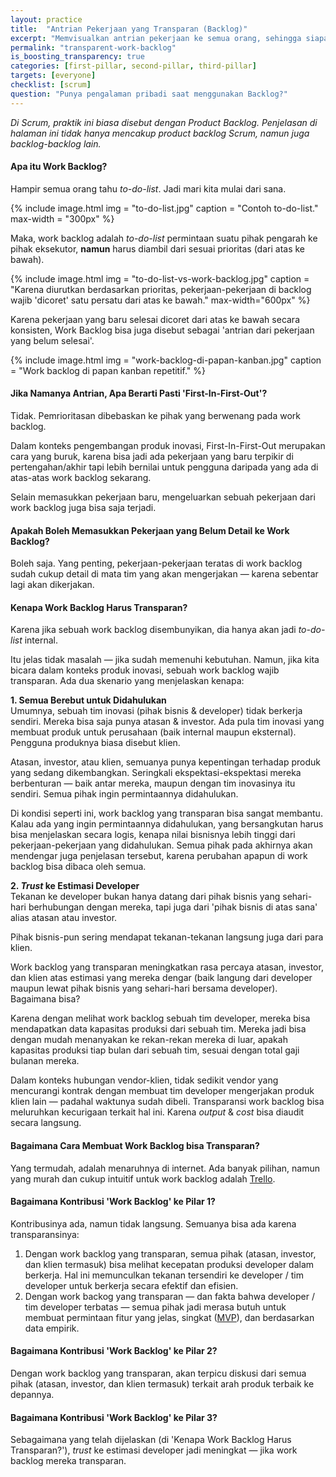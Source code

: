 ```yaml
---
layout: practice
title:  "Antrian Pekerjaan yang Transparan (Backlog)"
excerpt: "Memvisualkan antrian pekerjaan ke semua orang, sehingga siapapun berempati & punya ekspektasi yang lebih masuk akal."
permalink: "transparent-work-backlog"
is_boosting_transparency: true
categories: [first-pillar, second-pillar, third-pillar]
targets: [everyone]
checklist: [scrum]
question: "Punya pengalaman pribadi saat menggunakan Backlog?"
---
```


_Di Scrum, praktik ini biasa disebut dengan Product Backlog. Penjelasan di halaman ini tidak hanya mencakup product backlog Scrum, namun juga backlog-backlog lain._

#### Apa itu Work Backlog?

Hampir semua orang tahu _to-do-list_. Jadi mari kita mulai dari sana.

{% include image.html
    img = "to-do-list.jpg"
    caption = "Contoh to-do-list."
    max-width = "300px"
    %}

Maka, work backlog adalah _to-do-list_ permintaan suatu pihak pengarah ke pihak eksekutor, **namun** harus diambil dari sesuai prioritas (dari atas ke bawah).

{% include image.html
    img = "to-do-list-vs-work-backlog.jpg"
    caption = "Karena diurutkan berdasarkan prioritas, pekerjaan-pekerjaan di backlog wajib 'dicoret' satu persatu dari atas ke bawah."
    max-width="600px"
    %}

Karena pekerjaan yang baru selesai dicoret dari atas ke bawah secara konsisten, Work Backlog bisa juga disebut sebagai 'antrian dari pekerjaan yang belum selesai'.

{% include image.html
    img = "work-backlog-di-papan-kanban.jpg"
    caption = "Work backlog di papan kanban repetitif."
    %}

#### Jika Namanya Antrian, Apa Berarti Pasti 'First-In-First-Out'?

Tidak. Pemrioritasan dibebaskan ke pihak yang berwenang pada work backlog.

Dalam konteks pengembangan produk inovasi, First-In-First-Out merupakan cara yang buruk, karena bisa jadi ada pekerjaan yang baru terpikir di pertengahan/akhir tapi lebih bernilai untuk pengguna daripada yang ada di atas-atas work backlog sekarang.

Selain memasukkan pekerjaan baru, mengeluarkan sebuah pekerjaan dari work backlog juga bisa saja terjadi.

#### Apakah Boleh Memasukkan Pekerjaan yang Belum Detail ke Work Backlog?

Boleh saja. Yang penting, pekerjaan-pekerjaan teratas di work backlog sudah cukup detail di mata tim yang akan mengerjakan &mdash; karena sebentar lagi akan dikerjakan.

#### Kenapa Work Backlog Harus Transparan?

Karena jika sebuah work backlog disembunyikan, dia hanya akan jadi _to-do-list_ internal.

Itu jelas tidak masalah &mdash; jika sudah memenuhi kebutuhan. Namun, jika kita bicara dalam konteks produk inovasi, sebuah work backlog wajib transparan. Ada dua skenario yang menjelaskan kenapa:

**1. Semua Berebut untuk Didahulukan**  
Umumnya, sebuah tim inovasi (pihak bisnis & developer) tidak berkerja sendiri. Mereka bisa saja punya atasan & investor. Ada pula tim inovasi yang membuat produk untuk perusahaan (baik internal maupun eksternal). Pengguna produknya biasa disebut klien.

Atasan, investor, atau klien, semuanya punya kepentingan terhadap produk yang sedang dikembangkan. Seringkali ekspektasi-ekspektasi mereka berbenturan &mdash; baik antar mereka, maupun dengan tim inovasinya itu sendiri. Semua pihak ingin permintaannya didahulukan. 

Di kondisi seperti ini, work backlog yang transparan bisa sangat membantu. Kalau ada yang ingin permintaannya didahulukan, yang bersangkutan harus bisa menjelaskan secara logis, kenapa nilai bisnisnya lebih tinggi dari pekerjaan-pekerjaan yang didahulukan. Semua pihak pada akhirnya akan mendengar juga penjelasan tersebut, karena perubahan apapun di work backlog bisa dibaca oleh semua.

**2. _Trust_ ke Estimasi Developer**  
Tekanan ke developer bukan hanya datang dari pihak bisnis yang sehari-hari berhubungan dengan mereka, tapi juga dari 'pihak bisnis di atas sana' alias atasan atau investor.

Pihak bisnis-pun sering mendapat tekanan-tekanan langsung juga dari para klien. 

Work backlog yang transparan meningkatkan rasa percaya atasan, investor, dan klien atas estimasi yang mereka dengar (baik langung dari developer maupun lewat pihak bisnis yang sehari-hari bersama developer). Bagaimana bisa?

Karena dengan melihat work backlog sebuah tim developer, mereka bisa mendapatkan data kapasitas produksi dari sebuah tim. Mereka jadi bisa dengan mudah menanyakan ke rekan-rekan mereka di luar, apakah kapasitas produksi tiap bulan dari sebuah tim, sesuai dengan total gaji bulanan mereka.

Dalam konteks hubungan vendor-klien, tidak sedikit vendor yang mencurangi kontrak dengan membuat tim developer mengerjakan produk klien lain &mdash; padahal waktunya sudah dibeli. Transparansi work backlog bisa meluruhkan kecurigaan terkait hal ini. Karena _output_ & _cost_ bisa diaudit secara langsung.

#### Bagaimana Cara Membuat Work Backlog bisa Transparan?

Yang termudah, adalah menaruhnya di internet. Ada banyak pilihan, namun yang murah dan cukup intuitif untuk work backlog adalah [Trello](https://trello.com).

#### Bagaimana Kontribusi 'Work Backlog' ke Pilar 1?

Kontribusinya ada, namun tidak langsung. Semuanya bisa ada karena transparansinya:

1. Dengan work backlog yang transparan, semua pihak (atasan, investor, dan klien termasuk) bisa melihat kecepatan produksi developer dalam berkerja. Hal ini memunculkan tekanan tersendiri ke developer / tim developer untuk berkerja secara efektif dan efisien.
2. Dengan work backog yang transparan &mdash; dan fakta bahwa developer / tim developer terbatas &mdash; semua pihak jadi merasa butuh untuk membuat permintaan fitur yang jelas, singkat ([MVP](/mvp)), dan berdasarkan data empirik.

#### Bagaimana Kontribusi 'Work Backlog' ke Pilar 2?

Dengan work backlog yang transparan, akan terpicu diskusi dari semua pihak (atasan, investor, dan klien termasuk) terkait arah produk terbaik ke depannya.

#### Bagaimana Kontribusi 'Work Backlog' ke Pilar 3?

Sebagaimana yang telah dijelaskan (di 'Kenapa Work Backlog Harus Transparan?'), _trust_ ke estimasi developer jadi meningkat &mdash; jika work backlog mereka transparan.